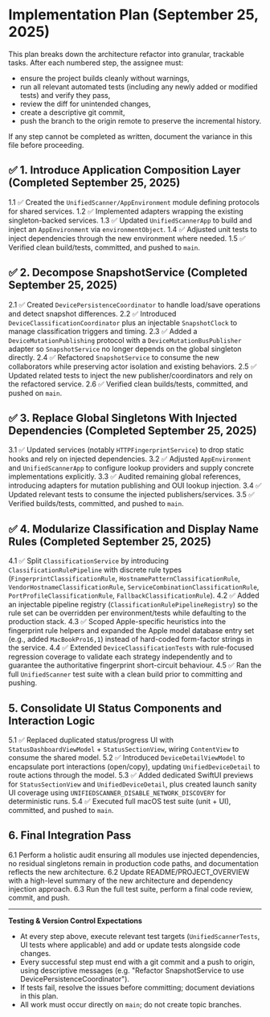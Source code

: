 # Implementation Plan (September 25, 2025)

This plan breaks down the architecture refactor into granular, trackable tasks. After each numbered step, the assignee must:

- ensure the project builds cleanly without warnings,
- run all relevant automated tests (including any newly added or modified tests) and verify they pass,
- review the diff for unintended changes,
- create a descriptive git commit,
- push the branch to the origin remote to preserve the incremental history.

If any step cannot be completed as written, document the variance in this file before proceeding.

## ✅ 1. Introduce Application Composition Layer (Completed September 25, 2025)
1.1 ✅ Created the `UnifiedScanner/AppEnvironment` module defining protocols for shared services.
1.2 ✅ Implemented adapters wrapping the existing singleton-backed services.
1.3 ✅ Updated `UnifiedScannerApp` to build and inject an `AppEnvironment` via `environmentObject`.
1.4 ✅ Adjusted unit tests to inject dependencies through the new environment where needed.
1.5 ✅ Verified clean build/tests, committed, and pushed to `main`.

## ✅ 2. Decompose SnapshotService (Completed September 25, 2025)
2.1 ✅ Created `DevicePersistenceCoordinator` to handle load/save operations and detect snapshot differences.
2.2 ✅ Introduced `DeviceClassificationCoordinator` plus an injectable `SnapshotClock` to manage classification triggers and timing.
2.3 ✅ Added a `DeviceMutationPublishing` protocol with a `DeviceMutationBusPublisher` adapter so `SnapshotService` no longer depends on the global singleton directly.
2.4 ✅ Refactored `SnapshotService` to consume the new collaborators while preserving actor isolation and existing behaviors.
2.5 ✅ Updated related tests to inject the new publisher/coordinators and rely on the refactored service.
2.6 ✅ Verified clean builds/tests, committed, and pushed on `main`.

## ✅ 3. Replace Global Singletons With Injected Dependencies (Completed September 25, 2025)
3.1 ✅ Updated services (notably `HTTPFingerprintService`) to drop static hooks and rely on injected dependencies.
3.2 ✅ Adjusted `AppEnvironment` and `UnifiedScannerApp` to configure lookup providers and supply concrete implementations explicitly.
3.3 ✅ Audited remaining global references, introducing adapters for mutation publishing and OUI lookup injection.
3.4 ✅ Updated relevant tests to consume the injected publishers/services.
3.5 ✅ Verified builds/tests, committed, and pushed to `main`.

## ✅ 4. Modularize Classification and Display Name Rules (Completed September 25, 2025)
4.1 ✅ Split `ClassificationService` by introducing `ClassificationRulePipeline` with discrete rule types (`FingerprintClassificationRule`, `HostnamePatternClassificationRule`, `VendorHostnameClassificationRule`, `ServiceCombinationClassificationRule`, `PortProfileClassificationRule`, `FallbackClassificationRule`).
4.2 ✅ Added an injectable pipeline registry (`ClassificationRulePipelineRegistry`) so the rule set can be overridden per environment/tests while defaulting to the production stack.
4.3 ✅ Scoped Apple-specific heuristics into the fingerprint rule helpers and expanded the Apple model database entry set (e.g., added `MacBookPro16,1`) instead of hard-coded form-factor strings in the service.
4.4 ✅ Extended `DeviceClassificationTests` with rule-focused regression coverage to validate each strategy independently and to guarantee the authoritative fingerprint short-circuit behaviour.
4.5 ✅ Ran the full `UnifiedScanner` test suite with a clean build prior to committing and pushing.

## 5. Consolidate UI Status Components and Interaction Logic
5.1 ✅ Replaced duplicated status/progress UI with `StatusDashboardViewModel` + `StatusSectionView`, wiring `ContentView` to consume the shared model.
5.2 ✅ Introduced `DeviceDetailViewModel` to encapsulate port interactions (open/copy), updating `UnifiedDeviceDetail` to route actions through the model.
5.3 ✅ Added dedicated SwiftUI previews for `StatusSectionView` and `UnifiedDeviceDetail`, plus created launch sanity UI coverage using `UNIFIEDSCANNER_DISABLE_NETWORK_DISCOVERY` for deterministic runs.
5.4 ✅ Executed full macOS test suite (unit + UI), committed, and pushed to `main`.

## 6. Final Integration Pass
6.1 Perform a holistic audit ensuring all modules use injected dependencies, no residual singletons remain in production code paths, and documentation reflects the new architecture.
6.2 Update README/PROJECT_OVERVIEW with a high-level summary of the new architecture and dependency injection approach.
6.3 Run the full test suite, perform a final code review, commit, and push.

---

**Testing & Version Control Expectations**
- At every step above, execute relevant test targets (`UnifiedScannerTests`, UI tests where applicable) and add or update tests alongside code changes.
- Every successful step must end with a git commit and a push to origin, using descriptive messages (e.g. "Refactor SnapshotService to use DevicePersistenceCoordinator").
- If tests fail, resolve the issues before committing; document deviations in this plan.
- All work must occur directly on `main`; do not create topic branches.
